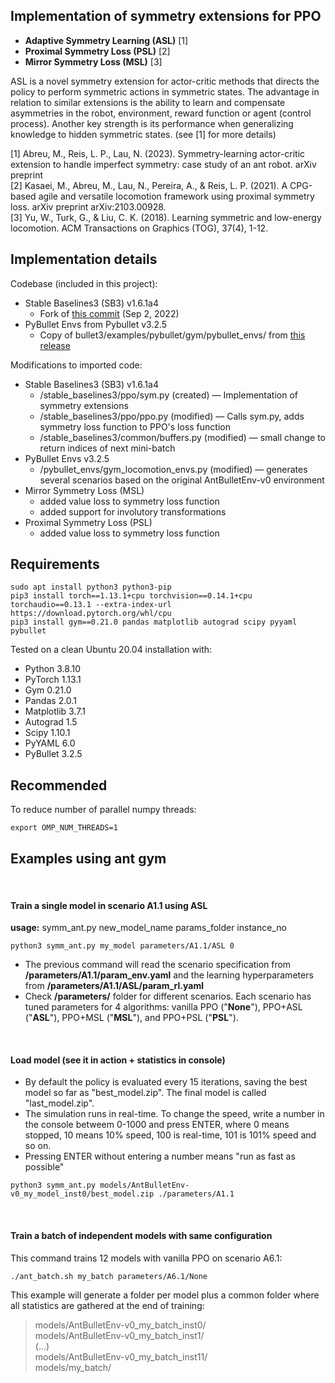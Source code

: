 ## Implementation of symmetry extensions for PPO
- **Adaptive Symmetry Learning (ASL)** [1]
- **Proximal Symmetry Loss (PSL)** [2]
- **Mirror Symmetry Loss (MSL)** [3]


ASL is a novel symmetry extension for actor-critic methods that directs the policy to perform symmetric actions in symmetric states. The advantage in relation to similar extensions is the ability to learn and compensate asymmetries in the robot, environment, reward function or agent (control process). Another key strength is its performance when generalizing knowledge to hidden symmetric states. (see [1] for more details)

[1] Abreu, M., Reis, L. P., Lau, N. (2023). Symmetry-learning actor-critic extension to handle imperfect symmetry: case study of an ant robot. arXiv preprint \
[2] Kasaei, M., Abreu, M., Lau, N., Pereira, A., & Reis, L. P. (2021). A CPG-based agile and versatile locomotion framework using proximal symmetry loss. arXiv preprint arXiv:2103.00928. \
[3] Yu, W., Turk, G., & Liu, C. K. (2018). Learning symmetric and low-energy locomotion. ACM Transactions on Graphics (TOG), 37(4), 1-12.

## Implementation details

Codebase (included in this project):
- Stable Baselines3 (SB3) v1.6.1a4 
    - Fork of [this commit](https://github.com/DLR-RM/stable-baselines3/commit/fdca786f0999ea402ad5da98e3d69aa68bcbf635) (Sep 2, 2022)
- PyBullet Envs from Pybullet v3.2.5
    - Copy of bullet3/examples/pybullet/gym/pybullet_envs/ from [this release](https://github.com/bulletphysics/bullet3/releases/tag/3.25)

Modifications to imported code:
- Stable Baselines3 (SB3) v1.6.1a4 
    - /stable_baselines3/ppo/sym.py (created) — Implementation of symmetry extensions
    - /stable_baselines3/ppo/ppo.py (modified) — Calls sym.py, adds symmetry loss function to PPO's loss function
    - /stable_baselines3/common/buffers.py (modified) — small change to return indices of next mini-batch
- PyBullet Envs v3.2.5
    - /pybullet_envs/gym_locomotion_envs.py (modified) — generates several scenarios based on the original AntBulletEnv-v0 environment
- Mirror Symmetry Loss (MSL) 
    - added value loss to symmetry loss function
    - added support for involutory transformations
- Proximal Symmetry Loss (PSL)
    - added value loss to symmetry loss function


## Requirements

```
sudo apt install python3 python3-pip
pip3 install torch==1.13.1+cpu torchvision==0.14.1+cpu torchaudio==0.13.1 --extra-index-url https://download.pytorch.org/whl/cpu
pip3 install gym==0.21.0 pandas matplotlib autograd scipy pyyaml pybullet
```


Tested on a clean Ubuntu 20.04 installation with:
- Python 3.8.10
- PyTorch 1.13.1
- Gym 0.21.0  
- Pandas 2.0.1
- Matplotlib 3.7.1
- Autograd 1.5
- Scipy 1.10.1
- PyYAML 6.0
- PyBullet 3.2.5


## Recommended

To reduce number of parallel numpy threads:
```
export OMP_NUM_THREADS=1
```

## Examples using ant gym
<br />

#### Train a single model in scenario **A1.1** using ASL
**usage:**  symm_ant.py new_model_name params_folder instance_no
```
python3 symm_ant.py my_model parameters/A1.1/ASL 0
```

- The previous command will read the scenario specification from **/parameters/A1.1/param_env.yaml** and the learning hyperparameters from **/parameters/A1.1/ASL/param_rl.yaml**
- Check **/parameters/** folder for different scenarios. Each scenario has tuned parameters for 4 algorithms: vanilla PPO ("**None**"), PPO+ASL ("**ASL**"), PPO+MSL ("**MSL**"), and PPO+PSL ("**PSL**").

<br />

#### Load model (see it in action + statistics in console)

- By default the policy is evaluated every 15 iterations, saving the best model so far as "best_model.zip". The final model is called "last_model.zip".
- The simulation runs in real-time. To change the speed, write a number in the console betweem 0-1000 and press ENTER, where 0 means stopped, 10 means 10% speed, 100 is real-time, 101 is 101% speed and so on. 
- Pressing ENTER without entering a number means "run as fast as possible"

```
python3 symm_ant.py models/AntBulletEnv-v0_my_model_inst0/best_model.zip ./parameters/A1.1
```

<br />

#### Train a batch of independent models with same configuration

This command trains 12 models with vanilla PPO on scenario A6.1:

```
./ant_batch.sh my_batch parameters/A6.1/None
```

This example will generate a folder per model plus a common folder where all statistics are gathered at the end of training:


> models/AntBulletEnv-v0_my_batch_inst0/ \
> models/AntBulletEnv-v0_my_batch_inst1/ \
> (...) \
> models/AntBulletEnv-v0_my_batch_inst11/ \
> models/my_batch/
